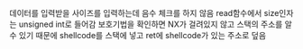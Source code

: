 데이터를 입력받을 사이즈를 입력하는데 음수 체크를 하지 않음
read함수에서 size인자는 unsigned int로 들어감
보호기법을 확인하면 NX가 걸려있지 않고 스택의 주소를 알 수 있기 때문에 shellcode를 스택에 넣고 ret에 shellcode가 있는 주소로 덮음
